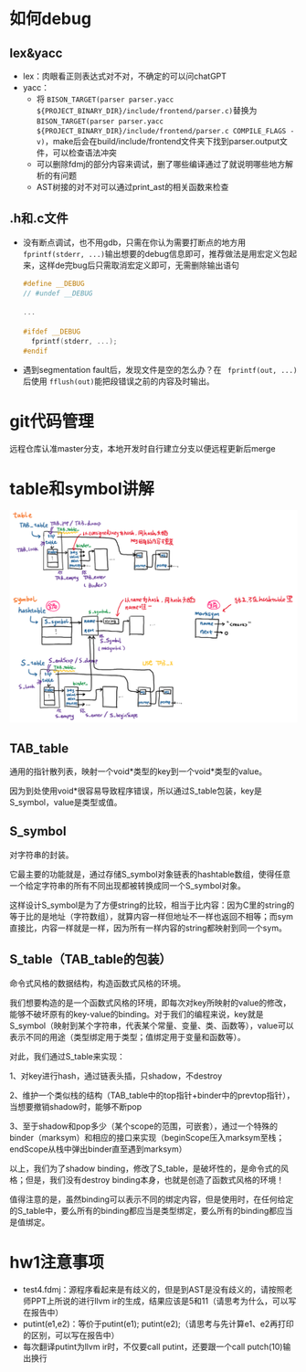 # 如何debug

## lex&yacc

- lex：肉眼看正则表达式对不对，不确定的可以问chatGPT
- yacc：
  - 将 `BISON_TARGET(parser parser.yacc ${PROJECT_BINARY_DIR}/include/frontend/parser.c)`替换为 `BISON_TARGET(parser parser.yacc ${PROJECT_BINARY_DIR}/include/frontend/parser.c COMPILE_FLAGS -v)`，make后会在build/include/frontend文件夹下找到parser.output文件，可以检查语法冲突
  - 可以删除fdmj的部分内容来调试，删了哪些编译通过了就说明哪些地方解析的有问题
  - AST树接的对不对可以通过print_ast的相关函数来检查

## .h和.c文件

- 没有断点调试，也不用gdb，只需在你认为需要打断点的地方用 `fprintf(stderr, ...)`输出想要的debug信息即可，推荐做法是用宏定义包起来，这样de完bug后只需取消宏定义即可，无需删除输出语句

  ```c
  #define __DEBUG
  // #undef __DEBUG

  ...

  #ifdef __DEBUG
    fprintf(stderr, ...);
  #endif
  ```
- 遇到segmentation fault后，发现文件是空的怎么办？在 ` fprintf(out, ...)`后使用 `fflush(out)`能把段错误之前的内容及时输出。

# git代码管理

远程仓库认准master分支，本地开发时自行建立分支以便远程更新后merge

# table和symbol讲解

<img src="reading/table&symbol.png"/>

## TAB_table

通用的指针散列表，映射一个void\*类型的key到一个void\*类型的value。

因为到处使用void\*很容易导致程序错误，所以通过S_table包装，key是S_symbol，value是类型或值。

## S_symbol

对字符串的封装。

它最主要的功能就是，通过存储S_symbol对象链表的hashtable数组，使得任意一个给定字符串的所有不同出现都被转换成同一个S_symbol对象。

这样设计S_symbol是为了方便string的比较，相当于比内容：因为C里的string的等于比的是地址（字符数组），就算内容一样但地址不一样也返回不相等；而sym直接比，内容一样就是一样，因为所有一样内容的string都映射到同一个sym。

## S_table（TAB_table的包装）

命令式风格的数据结构，构造函数式风格的环境。

我们想要构造的是一个函数式风格的环境，即每次对key所映射的value的修改，能够不破坏原有的key-value的binding。对于我们的编程来说，key就是S_symbol（映射到某个字符串，代表某个常量、变量、类、函数等），value可以表示不同的用途（类型绑定用于类型；值绑定用于变量和函数等）。

对此，我们通过S_table来实现：

1、对key进行hash，通过链表头插，只shadow，不destroy

2、维护一个类似栈的结构（TAB_table中的top指针+binder中的prevtop指针），当想要撤销shadow时，能够不断pop

3、至于shadow和pop多少（某个scope的范围，可嵌套），通过一个特殊的binder（marksym）和相应的接口来实现（beginScope压入marksym至栈；endScope从栈中弹出binder直至遇到marksym）

以上，我们为了shadow binding，修改了S_table，是破坏性的，是命令式的风格；但是，我们没有destroy binding本身，也就是创造了函数式风格的环境！

值得注意的是，虽然binding可以表示不同的绑定内容，但是使用时，在任何给定的S_table中，要么所有的binding都应当是类型绑定，要么所有的binding都应当是值绑定。

# hw1注意事项

- test4.fdmj：源程序看起来是有歧义的，但是到AST是没有歧义的，请按照老师PPT上所说的进行llvm ir的生成，结果应该是5和11（请思考为什么，可以写在报告中）
- putint(e1,e2)：等价于putint(e1); putint(e2);（请思考与先计算e1、e2再打印的区别，可以写在报告中）
- 每次翻译putint为llvm ir时，不仅要call putint，还要跟一个call putch(10)输出换行
